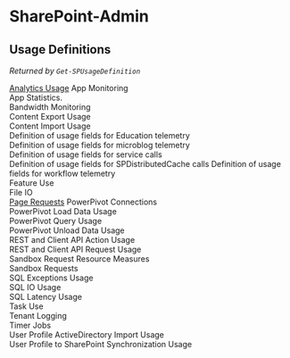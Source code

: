 # SharePoint-Admin

## Usage Definitions
_Returned by `Get-SPUsageDefinition`_

[Analytics Usage](https://blogs.msdn.microsoft.com/spblog/2014/04/03/sharepoint-2013-usage-analytics-the-story/)
App Monitoring                                          
App Statistics.                                         
Bandwidth Monitoring                                    
Content Export Usage                                    
Content Import Usage                                    
Definition of usage fields for Education telemetry      
Definition of usage fields for microblog telemetry      
Definition of usage fields for service calls            
Definition of usage fields for SPDistributedCache calls 
Definition of usage fields for workflow telemetry       
Feature Use                                             
File IO                                                 
[Page Requests](https://blogs.msdn.microsoft.com/spblog/2014/04/03/sharepoint-2013-usage-analytics-the-story/)
PowerPivot Connections                                  
PowerPivot Load Data Usage                              
PowerPivot Query Usage                                  
PowerPivot Unload Data Usage                            
REST and Client API Action Usage                        
REST and Client API Request Usage                       
Sandbox Request Resource Measures                       
Sandbox Requests                                        
SQL Exceptions Usage                                    
SQL IO Usage                                            
SQL Latency Usage                                       
Task Use                                                
Tenant Logging                                          
Timer Jobs                                              
User Profile ActiveDirectory Import Usage               
User Profile to SharePoint Synchronization Usage        



